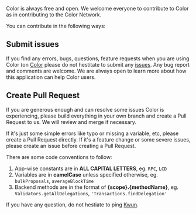 Color is always free and open. We welcome everyone to contribute to Color as in contributing to the Color Network.

You can contribute in the following ways:

## Submit issues
If you find any errors, bugs, questions, feature requests when you are using Color (on [Color](http://ec2-3-15-152-52.us-east-2.compute.amazonaws.com:3000/) please do not hestitate to submit any [issues](https://github.com/). Any bug report and comments are welcome. We are always open to learn more about how this application can help Color users.

## Create Pull Request
If you are generous enough and can resolve some issues Color is experiencing, please build everything in your own branch and create a Pull Request to us. We will review and merge if necessary. 

If it's just some simple errors like typo or missing a variable, etc, please create a Pull Request directly. If it's a feature change or some severe issues, please create an issue before creating a Pull Request.

There are some code conventions to follow:

1. App-wise constants are in **ALL CAPITAL LETTERS**, eg. `RPC`, `LCD`
2. Variables are in **camelCase** unless specified otherwise, eg. `bulkProposals`, `averageBlockTime`
3. Backend methods are in the format of **{scope}.{methodName}**, eg. `Validators.getAllDelegations`, `'Transactions.findDelegation'`

If you have any question, do not hestiate to ping [Kwun](https://github.com/). 
